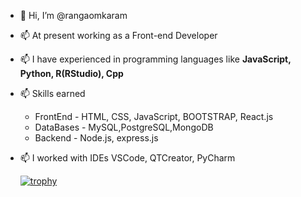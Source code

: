 - 👋 Hi, I’m @rangaomkaram
-  📫 At present working as a Front-end Developer
- 📫 I have experienced in programming languages like <b>JavaScript, Python, R(RStudio), Cpp</b>
- 📫 Skills earned 
       <ul>
       <li> FrontEnd         - HTML, CSS, JavaScript, BOOTSTRAP, React.js</li>
       <li> DataBases        - MySQL,PostgreSQL,MongoDB </li>
       <li> Backend          - Node.js, express.js </li>
      </ul>

- 📫 I worked with IDEs VSCode, QTCreator, PyCharm

  [![trophy](https://github-profile-trophy.vercel.app/?username=rangaomkaram)](https://github.com/ryo-ma/github-profile-trophy)
  
<!--- 📫 I worked as a Geo-Spatial Analyst intern (Domain: Agriculture) --->


 
<!---
rangaomkaram /My Profile is a ✨ special ✨ repository because its `README.md` (this file) appears on your GitHub profile.
You can click the Preview link to take a look at your changes.
--->
